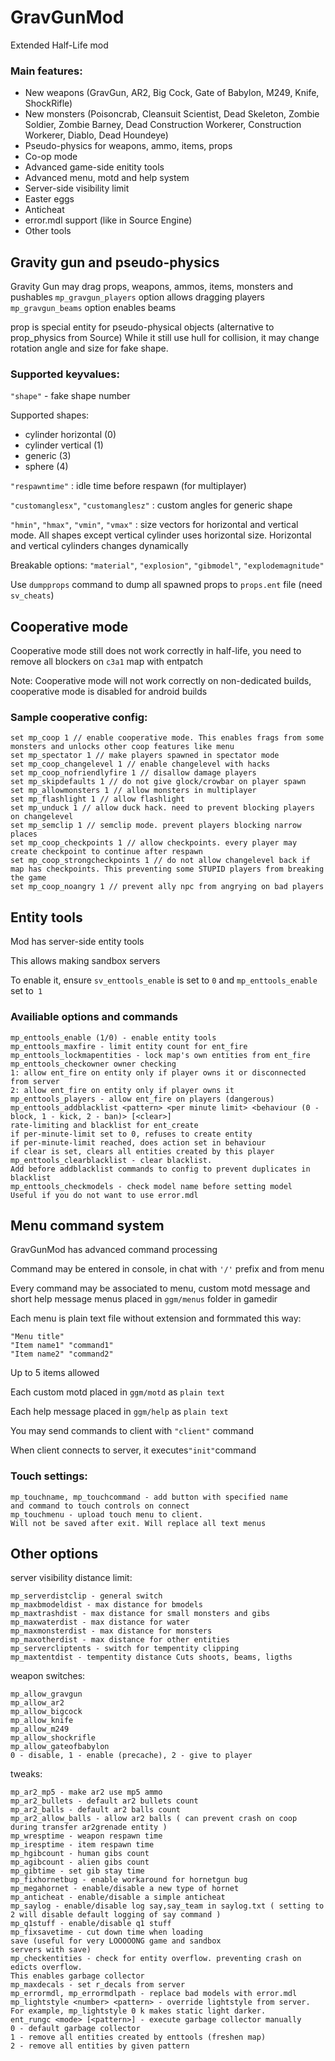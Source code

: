 
# GravGunMod

Extended Half-Life mod

### Main features:

* New weapons (GravGun, AR2, Big Cock, Gate of Babylon, M249, Knife, ShockRifle)
* New monsters (Poisoncrab, Cleansuit Scientist, Dead Skeleton, Zombie Soldier, Zombie Barney, Dead Construction Workerer, Construction Workerer, Diablo, Dead Houndeye)
* Pseudo-physics for weapons, ammo, items, props
* Co-op mode
* Advanced game-side enitity tools
* Advanced menu, motd and help system
* Server-side visibility limit
* Easter eggs
* Anticheat
* error.mdl support (like in Source Engine)
* Other tools

## Gravity gun and pseudo-physics

Gravity Gun may drag props, weapons, ammos, items, monsters and pushables
`mp_gravgun_players` option allows dragging players
`mp_gravgun_beams` option enables beams

prop is special entity for pseudo-physical objects (alternative to prop_physics from Source)
While it still use hull for collision, it may change rotation angle and size for fake shape.

### Supported keyvalues:

`"shape"` - fake shape number

Supported shapes:

 * cylinder horizontal (0)
 * cylinder vertical (1)
 * generic (3)
 * sphere (4)

`"respawntime"` : idle time before respawn (for multiplayer)

`"customanglesx"`, `"customanglesz"` : custom angles for generic shape

`"hmin"`, `"hmax"`, `"vmin"`, `"vmax"` : size vectors for horizontal and vertical mode.
All shapes except vertical cylinder uses horizontal size. Horizontal and vertical cylinders changes dynamically

Breakable options: `"material"`,  `"explosion"`, `"gibmodel"`, `"explodemagnitude"`

Use `dumpprops` command to dump all spawned props to `props.ent` file (need `sv_cheats`)

## Cooperative mode

Cooperative mode still does not work correctly in half-life, you need to remove all blockers on `c3a1` map with entpatch

Note: Cooperative mode will not work correctly on non-dedicated builds, cooperative mode is disabled for android builds

### Sample cooperative config:

```
set mp_coop 1 // enable cooperative mode. This enables frags from some monsters and unlocks other coop features like menu
set mp_spectator 1 // make players spawned in spectator mode
set mp_coop_changelevel 1 // enable changelevel with hacks
set mp_coop_nofriendlyfire 1 // disallow damage players
set mp_skipdefaults 1 // do not give glock/crowbar on player spawn
set mp_allowmonsters 1 // allow monsters in multiplayer
set mp_flashlight 1 // allow flashlight
set mp_unduck 1 // allow duck hack. need to prevent blocking players on changelevel
set mp_semclip 1 // semclip mode. prevent players blocking narrow places
set mp_coop_checkpoints 1 // allow checkpoints. every player may create checkpoint to continue after respawn
set mp_coop_strongcheckpoints 1 // do not allow changelevel back if map has checkpoints. This preventing some STUPID players from breaking the game
set mp_coop_noangry 1 // prevent ally npc from angrying on bad players
```

## Entity tools

Mod has server-side entity tools

This allows making sandbox servers

To enable it, ensure `sv_enttools_enable` is set to `0` and `mp_enttools_enable` set to` 1`

### Availiable options and commands

```
mp_enttools_enable (1/0) - enable entity tools
mp_enttools_maxfire - limit entity count for ent_fire
mp_enttools_lockmapentities - lock map's own entities from ent_fire
mp_enttools_checkowner owner checking
1: allow ent_fire on entity only if player owns it or disconnected from server
2: allow ent_fire on entity only if player owns it
mp_enttools_players - allow ent_fire on players (dangerous)
mp_enttools_addblacklist <pattern> <per minute limit> <behaviour (0 - block, 1 - kick, 2 - ban)> [<clear>]
rate-limiting and blacklist for ent_create
if per-minute-limit set to 0, refuses to create entity
if per-minute-limit reached, does action set in behaviour
if clear is set, clears all entities created by this player
mp_enttools_clearblacklist - clear blacklist.
Add before addblacklist commands to config to prevent duplicates in blacklist
mp_enttools_checkmodels - check model name before setting model
Useful if you do not want to use error.mdl
```

## Menu command system

GravGunMod has advanced command processing

Command may be entered in console, in chat with `'/'` prefix and from menu

Every command may be associated to menu, custom motd message and short help message
menus placed in `ggm/menus` folder in gamedir

Each menu is plain text file without extension and formmated this way:
```
"Menu title"
"Item name1" "command1"
"Item name2" "command2"
```
Up to 5 items allowed

Each custom motd placed in `ggm/motd` as `plain text`

Each help message placed in `ggm/help` as `plain text`

You may send commands to client with `"client"` command

When client connects to server, it executes` "init" `command

### Touch settings:

```
mp_touchname, mp_touchcommand - add button with specified name
and command to touch controls on connect
mp_touchmenu - upload touch menu to client.
Will not be saved after exit. Will replace all text menus
```


## Other options


server visibility distance limit:
```
mp_serverdistclip - general switch
mp_maxbmodeldist - max distance for bmodels
mp_maxtrashdist - max distance for small monsters and gibs
mp_maxwaterdist - max distance for water
mp_maxmonsterdist - max distance for monsters
mp_maxotherdist - max distance for other entities
mp_servercliptents - switch for tempentity clipping
mp_maxtentdist - tempentity distance Cuts shoots, beams, ligths
```
weapon switches:

```
mp_allow_gravgun
mp_allow_ar2
mp_allow_bigcock
mp_allow_knife
mp_allow_m249
mp_allow_shockrifle
mp_allow_gateofbabylon
0 - disable, 1 - enable (precache), 2 - give to player
```
tweaks:
```
mp_ar2_mp5 - make ar2 use mp5 ammo
mp_ar2_bullets - default ar2 bullets count
mp_ar2_balls - default ar2 balls count
mp_ar2_allow_balls - allow ar2 balls ( can prevent crash on coop during transfer ar2grenade entity )
mp_wresptime - weapon respawn time
mp_iresptime - item respawn time
mp_hgibcount - human gibs count
mp_agibcount - alien gibs count
mp_gibtime - set gib stay time
mp_fixhornetbug - enable workaround for hornetgun bug
mp_megahornet - enable/disable a new type of hornet
mp_anticheat - enable/disable a simple anticheat
mp_saylog - enable/disable log say,say_team in saylog.txt ( setting to 2 will disable default logging of say command )
mp_q1stuff - enable/disable q1 stuff
mp_fixsavetime - cut down time when loading
save (useful for very LOOOOONG game and sandbox
servers with save)
mp_checkentities - check for entity overflow. preventing crash on edicts overflow.
This enables garbage collector
mp_maxdecals - set r_decals from server
mp_errormdl, mp_errormdlpath - replace bad models with error.mdl
mp_lightstyle <number> <pattern> - override lightstyle from server.
For example, mp_lightstyle 0 k makes static light darker.
ent_rungc <mode> [<pattern>] - execute garbage collector manually
0 - default garbage collector
1 - remove all entities created by enttools (freshen map)
2 - remove all entities by given pattern
```
